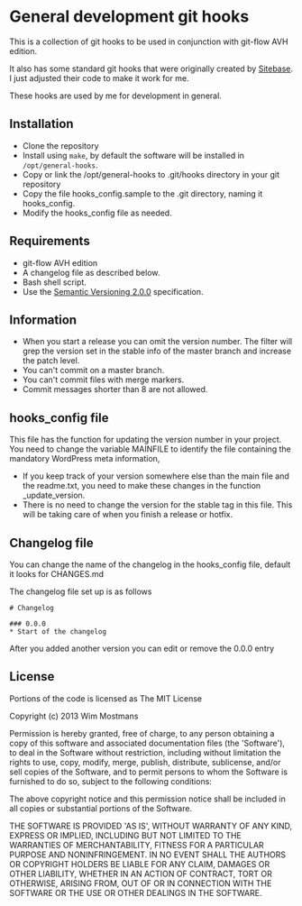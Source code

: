 # General development git hooks

This is a collection of git hooks to be used in conjunction with git-flow AVH 
edition.

It also has some standard git hooks that were originally created by [Sitebase](https://github.com/Sitebase/git-hooks).
I just adjusted their code to make it work for me.

These hooks are used by me for development in general.
 
## Installation
* Clone the repository
* Install using `make`, by default the software will be installed 
in `/opt/general-hooks`.
* Copy or link the /opt/general-hooks to .git/hooks directory in your git repository
* Copy the file hooks_config.sample to the .git directory, naming it hooks_config.
* Modify the hooks_config file as needed.

## Requirements
* git-flow AVH edition
* A changelog file as described below.
* Bash shell script.
* Use the [Semantic Versioning 2.0.0](http://semver.org/) specification.

## Information

* When you start a release you can omit the version number. The filter will grep 
  the version set in the stable info of the master branch and increase the patch level.
* You can't commit on a master branch.
* You can't commit files with merge markers.
* Commit messages shorter than 8 are not allowed.
  
## hooks_config file
This file has the function for updating the version number in your project. You 
need to change the variable MAINFILE to identify the file containing the 
mandatory WordPress meta information,

* If you keep track of your version somewhere else than the main file and the 
  readme.txt, you need to make these changes in the function _update_version.
* There is no need to change the version for the stable tag in this file. This 
  will be taking care of when you finish a release or hotfix.
  
## Changelog file
You can change the name of the changelog in the hooks_config file, default it
looks for CHANGES.md

The changelog file set up is as follows
```
# Changelog

### 0.0.0
* Start of the changelog
```

After you added another version you can edit or remove the 0.0.0 entry

## License
Portions of the code is licensed as The MIT License

Copyright (c) 2013 Wim Mostmans

Permission is hereby granted, free of charge, to any person obtaining a copy of this software and associated documentation files (the 'Software'), to deal in the Software without restriction, including without limitation the rights to use, copy, modify, merge, publish, distribute, sublicense, and/or sell copies of the Software, and to permit persons to whom the Software is furnished to do so, subject to the following conditions:

The above copyright notice and this permission notice shall be included in all copies or substantial portions of the Software.

THE SOFTWARE IS PROVIDED 'AS IS', WITHOUT WARRANTY OF ANY KIND, EXPRESS OR IMPLIED, INCLUDING BUT NOT LIMITED TO THE WARRANTIES OF MERCHANTABILITY, FITNESS FOR A PARTICULAR PURPOSE AND NONINFRINGEMENT. IN NO EVENT SHALL THE AUTHORS OR COPYRIGHT HOLDERS BE LIABLE FOR ANY CLAIM, DAMAGES OR OTHER LIABILITY, WHETHER IN AN ACTION OF CONTRACT, TORT OR OTHERWISE, ARISING FROM, OUT OF OR IN CONNECTION WITH THE SOFTWARE OR THE USE OR OTHER DEALINGS IN THE SOFTWARE.

